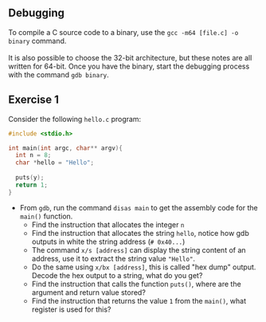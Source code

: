 ## Debugging

To compile a C source code to a binary, use the `gcc -m64 [file.c] -o binary` command. \
\
It is also possible to choose the 32-bit architecture, but these notes are all written for 64-bit. Once you have the binary, start the debugging process with the command `gdb binary`.

## Exercise 1

Consider the following `hello.c` program:
```C
#include <stdio.h>

int main(int argc, char** argv){
  int n = 8;
  char *hello = "Hello";
  
  puts(y);
  return 1;
}
```
- From `gdb`, run the command `disas main` to get the assembly code for the `main()` function.
  - Find the instruction that allocates the integer `n` 
  - Find the instruction that allocates the string `hello`, notice how gdb outputs in white the string address (`# 0x40...`)
  - The command `x/s [address]` can display the string content of an address, use it to extract the string value `"Hello"`.
  - Do the same using `x/bx [address]`, this is called "hex dump" output. Decode the hex output to a string, what do you get?
  - Find the instruction that calls the function `puts()`, where are the argument and return value stored?
  - Find the instruction that returns the value `1` from the `main()`, what register is used for this?
